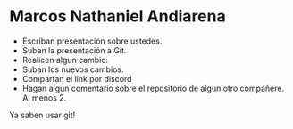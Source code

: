 # Marcos Nathaniel Andiarena

- Escriban presentación sobre ustedes.
- Suban la presentación a Git.
- Realicen algun cambio.
- Suban los nuevos cambios.
- Compartan el link por discord
- Hagan algun comentario sobre el repositorio de algun otro compañere. Al menos 2.

Ya saben usar git!
